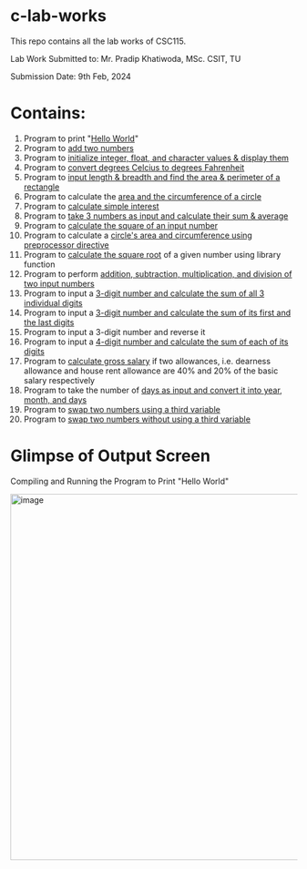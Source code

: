 # c-lab-works
 This repo contains all the lab works of CSC115.
 
 Lab Work Submitted to:
 Mr. Pradip Khatiwoda, MSc. CSIT, TU
 
 Submission Date:
 9th Feb, 2024

# Contains:

1. Program to print "[Hello World](https://github.com/b1nay/c-lab-works/blob/main/hello-world.c)"
2. Program to [add two numbers](https://github.com/b1nay/c-lab-works/blob/main/add.c)
3. Program to [initialize integer, float, and character values & display them](https://github.com/b1nay/c-lab-works/blob/main/init.c)
4. Program to [convert degrees Celcius to degrees Fahrenheit](https://github.com/b1nay/c-lab-works/blob/main/temp.c)
5. Program to [input length & breadth and find the area & perimeter of a rectangle](https://github.com/b1nay/c-lab-works/blob/main/rec.c)
6. Program to calculate the [area and the circumference of a circle](https://github.com/b1nay/c-lab-works/blob/main/circ.c)
7. Program to [calculate simple interest](https://github.com/b1nay/c-lab-works/blob/main/si.c)
8. Program to [take 3 numbers as input and calculate their sum & average](https://github.com/b1nay/c-lab-works/blob/main/op3.c)
9. Program to [calculate the square of an input number](https://github.com/b1nay/c-lab-works/blob/main/sqr.c)
10. Program to calculate a [circle's area and circumference using preprocessor directive](https://github.com/b1nay/c-lab-works/blob/main/circ.c)
11. Program to [calculate the square root](https://github.com/b1nay/c-lab-works/blob/main/sqrt.c) of a given number using library function
12. Program to perform [addition, subtraction, multiplication, and division of two input numbers](https://github.com/b1nay/c-lab-works/blob/main/arith.c)
13. Program to input a [3-digit number and calculate the sum of all 3 individual digits](https://github.com/b1nay/c-lab-works/blob/main/digitwise.c)
14. Program to input a [3-digit number and calculate the sum of its first and the last digits](https://github.com/b1nay/c-lab-works/blob/main/flast.c)
15. Program to input a 3-digit number and reverse it
16. Program to input a [4-digit number and calculate the sum of each of its digits](https://github.com/b1nay/c-lab-works/blob/main/digi4.c)
17. Program to [calculate gross salary](https://github.com/b1nay/c-lab-works/blob/main/salary.c) if two allowances, i.e. dearness allowance and house rent allowance are 40% and 20% of the basic salary respectively
18. Program to take the number of [days as input and convert it into year, month, and days](https://github.com/b1nay/c-lab-works/blob/main/year.c)
19. Program to [swap two numbers using a third variable](https://github.com/b1nay/c-lab-works/blob/main/swap.c)
20. Program to [swap two numbers without using a third variable](https://github.com/b1nay/c-lab-works/blob/main/novarswap.c)

# Glimpse of Output Screen
Compiling and Running the Program to Print "Hello World" 

<img width="643" alt="image" src="https://github.com/b1nay/c-lab-works/assets/155901730/0ceaa481-9879-4570-9ead-f1b1ee3c804a">




